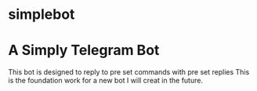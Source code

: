 # simplebot
# A Simply Telegram Bot
This bot is designed to reply to pre set commands with pre set replies
This is the foundation work for a new bot I will creat in the future.
